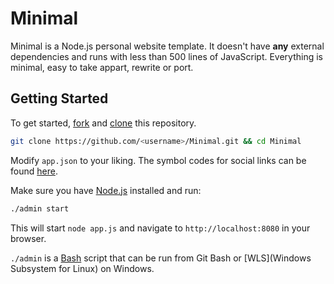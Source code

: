 # Minimal

Minimal is a Node.js personal website template. It doesn't have **any** external dependencies and runs with less than 500 lines of JavaScript. Everything is minimal, easy to take appart, rewrite or port.

## Getting Started

To get started, [fork](https://help.github.com/articles/fork-a-repo) and [clone](https://help.github.com/articles/cloning-a-repository) this repository.

```bash
git clone https://github.com/<username>/Minimal.git && cd Minimal
```

Modify `app.json` to your liking. The symbol codes for social links can be found [here](http://drinchev.github.io/monosocialiconsfont). 

Make sure you have [Node.js](https://nodejs.org/en/download) installed and run:

```bash
./admin start
```

This will start `node app.js` and navigate to `http://localhost:8080` in your browser.

`./admin` is a [Bash](https://en.wikipedia.org/wiki/Bash_(Unix_shell)) script that can be run from Git Bash or [WLS](Windows Subsystem for Linux) on Windows.
